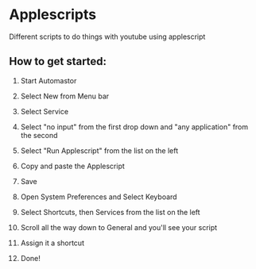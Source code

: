 # Applescripts
Different scripts to do things with youtube using applescript


## How to get started: 
1) Start Automastor<br />
2) Select New from Menu bar<br />
3) Select Service<br />
4) Select "no input" from the first drop down and "any application" from the second<br />
5) Select "Run Applescript" from the list on the left<br />
6) Copy and paste the Applescript<br />
7) Save<br />

8) Open System Preferences and Select Keyboard<br />
9) Select Shortcuts, then Services from the list on the left<br />
10) Scroll all the way down to General and you'll see your script<br />
11) Assign it a shortcut<br />
12) Done!<br />
